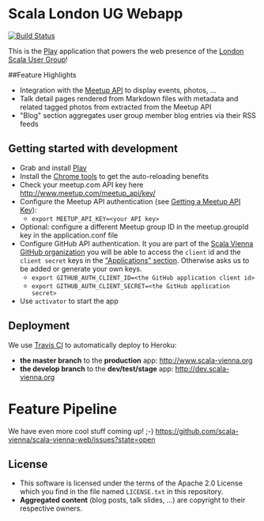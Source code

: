 # Scala London UG Webapp

[![Build Status](https://travis-ci.org/scala-vienna/scala-vienna-web.png)](https://travis-ci.org/scala-vienna/scala-vienna-web)

This is the [Play](http://www.playframework.com) application that powers the web presence of the [London Scala User Group](http://lsug.uk)!

##Feature Highlights

- Integration with the [Meetup API](http://www.meetup.com/meetup_api/) to display events, photos, ...
- Talk detail pages rendered from Markdown files with metadata and related tagged photos from extracted from the Meetup API
- "Blog" section aggregates user group member blog entries via their RSS feeds

## Getting started with development

- Grab and install [Play](http://www.playframework.com)
- Install the [Chrome tools](https://chrome.google.com/webstore/detail/play-framework-tools/dchhggpgbommpcjpogaploblnpldbmen) to get the auto-reloading benefits
- Check your meetup.com API key here http://www.meetup.com/meetup_api/key/
- Configure the Meetup API authentication (see [Getting a Meetup API Key](https://secure.meetup.com/meetup_api/key/)):
  - `export MEETUP_API_KEY=<your API key>`
- Optional: configure a different Meetup group ID in the meetup.groupId key in the application.conf file
- Configure GitHub API authentication. It you are part of the [Scala Vienna GitHub organization](https://github.com/scala-vienna) you will be able to access 
the `client` id and the `client secret` keys in the ["Applications" section](https://github.com/organizations/scala-vienna/settings/applications/119475). 
Otherwise asks us to be added or generate your own keys.
  - `export GITHUB_AUTH_CLIENT_ID=<the GitHub application client id>`
  - `export GITHUB_AUTH_CLIENT_SECRET=<the GitHub application secret>`
- Use `activator` to start the app

## Deployment

We use [Travis CI](https://travis-ci.org/scala-vienna/scala-vienna-web) to automatically deploy to Heroku:
 
- **the master branch** to the **production** app: http://www.scala-vienna.org
- **the develop branch** to the **dev/test/stage** app: http://dev.scala-vienna.org

# Feature Pipeline

We have even more cool stuff coming up! ;-) https://github.com/scala-vienna/scala-vienna-web/issues?state=open

## License

- This software is licensed under the terms of the Apache 2.0 License  which you find in the file named `LICENSE.txt` in this repository.
- **Aggregated content** (blog posts, talk slides, ...) are copyright to their respective owners.
